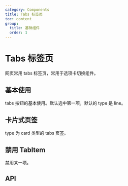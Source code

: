 ```yaml
---
category: Components
title: Tabs 标签页
toc: content
group:
  title: 基础组件
  order: 1
---
```


# Tabs 标签页

网页常用 tabs 标签页，常用于选项卡切换组件。

## 基本使用

tabs 按钮的基本使用。默认选中第一项，默认的 type 是 line。

<code src="./demos/basic.tsx"></code>

## 卡片式页签

type 为 card 类型的 tabs 页签。

<code src="./demos/type.tsx"></code>

## 禁用 TabItem

禁用某一项。

<code src="./demos/disabled.tsx"></code>

## API

<API id="Tabs"></API>
